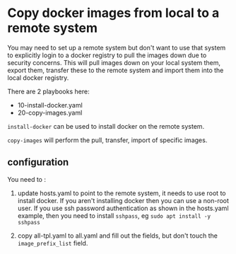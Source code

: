 # Copy docker images from local to a remote system

You may need to set up a remote system but don't want to use that system to explicitly login to a docker registry to pull the images down due to security concerns. This will pull images down on your local system them, export them, transfer these to the remote system and import them into the local docker registry.

There are 2 playbooks here:

- 10-install-docker.yaml
- 20-copy-images.yaml




`install-docker` can be used to install docker on the remote system.

`copy-images` will perform the pull, transfer, import of specific images.

## configuration

You need to :

1. update hosts.yaml to point to the remote system, it needs to use root to install docker. If you aren't installing docker then you can use a non-root user. If you use ssh password authentication as shown in the hosts.yaml example, then you need to install `sshpass`, eg `sudo apt install -y sshpass`

2. copy all-tpl.yaml to all.yaml and fill out the fields, but don't touch the `image_prefix_list` field.

